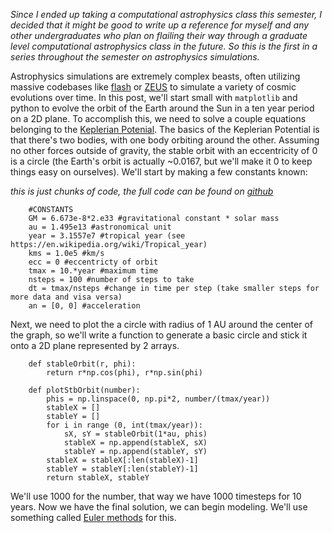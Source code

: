 *Since I ended up taking a computational astrophysics class this semester, I decided that it might be good to write up a reference for myself and any other undergraduates who plan on flailing their way through a graduate level computational astrophysics class in the future. So this is the first in a series throughout the semester on astrophysics simulations.*

Astrophysics simulations are extremely complex beasts, often utilizing massive codebases like [flash][flash] or [ZEUS][ZEUS] to simulate a variety of cosmic evolutions over time. In this post, we'll start small with `matplotlib` and python to evolve the orbit of the Earth around the Sun in a ten year period on a 2D plane. To accomplish this, we need to solve a couple equations belonging to the [Keplerian Potenial][keplerProblem]. The basics of the Keplerian Potential is that there's two bodies, with one body orbiting around the other. Assuming no other forces outside of gravity, the stable orbit with an eccentricity of 0 is a circle (the Earth's orbit is actually ~0.0167, but we'll make it 0 to keep things easy on ourselves). We'll start by making a few constants known:

*this is just chunks of code, the full code can be found on [github][github]*

        #CONSTANTS
        GM = 6.673e-8*2.e33 #gravitational constant * solar mass
        au = 1.495e13 #astronomical unit
        year = 3.1557e7 #tropical year (see https://en.wikipedia.org/wiki/Tropical_year)
        kms = 1.0e5 #km/s
        ecc = 0 #eccentricty of orbit
        tmax = 10.*year #maximum time
        nsteps = 100 #number of steps to take
        dt = tmax/nsteps #change in time per step (take smaller steps for more data and visa versa)
        an = [0, 0] #acceleration


Next, we need to plot the a circle with radius of 1 AU around the center of the graph, so we'll write a function to generate a basic circle and stick it onto a 2D plane represented by 2 arrays. 
        
        def stableOrbit(r, phi):
            return r*np.cos(phi), r*np.sin(phi)
        
        def plotStbOrbit(number):
            phis = np.linspace(0, np.pi*2, number/(tmax/year))
            stableX = []
            stableY = []
            for i in range (0, int(tmax/year)):
                sX, sY = stableOrbit(1*au, phis)    
                stableX = np.append(stableX, sX)
                stableY = np.append(stableY, sY)
            stableX = stableX[:len(stableX)-1]
            stableY = stableY[:len(stableY)-1]
            return stableX, stableY

We'll use 1000 for the number, that way we have 1000 timesteps for 10 years. Now we have the final solution, we can begin modeling. We'll use something called [Euler methods][eulerWikipedia] for this. 

[^1]: The code can be found at https://github.com/peixian/simuations/blob/master/eulerMethods/eulermethods.py

[github]: https://github.com/peixian/simuations/blob/master/eulerMethods/eulermethods.py
[flash]: http://flash.uchicago.edu/
[ZEUS]: http://www.astro.princeton.edu/~jstone/zeus.html
[eulerWikipedia]: https://en.wikipedia.org/wiki/Euler_method
[stable]: https://raw.githubusercontent.com/peixian/simuations/master/eulerMethods/stable.png
[stableAndFwd]: https://raw.githubusercontent.com/peixian/simuations/master/eulerMethods/stableFwdEuler.png
[stableAndMod]: https://raw.githubusercontent.com/peixian/simuations/master/eulerMethods/stableModEuler.png
[forwardEuler]: https://raw.githubusercontent.com/peixian/simuations/master/eulerMethods/fwdEuler.png
[modEuler]: https://raw.githubusercontent.com/peixian/simuations/master/eulerMethods/modEuler.png
[comparisonPng]: https://raw.githubusercontent.com/peixian/simuations/master/eulerMethods/fwdModEuler3d.png
[keplerProblem]: https://en.wikipedia.org/wiki/Kepler_problem
[symplecticWikipedia]: https://en.wikipedia.org/wiki/Symplectic_integrator
